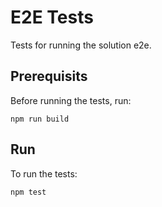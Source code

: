 # E2E Tests
Tests for running the solution e2e.

## Prerequisits
Before running the tests, run:

```
npm run build
```

## Run
To run the tests:

```
npm test
```

